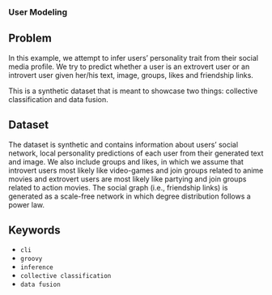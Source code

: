 ### User Modeling

## Problem

In this example, we attempt to infer users’ personality trait from their social media profile. We try to predict whether a user is an extrovert user or an introvert user given her/his text, image, groups, likes and friendship links.

This is a synthetic dataset that is meant to showcase two things: collective classification and data fusion.

## Dataset

The dataset is synthetic and contains information about users’ social network, local personality predictions of each user from their generated text and image. We also include groups and likes, in which we assume that introvert users most likely like video-games and join groups related to anime movies and extrovert users are most likely like partying and join groups related to action movies. The social graph (i.e., friendship links) is generated as a scale-free network in which degree distribution follows a power law.

## Keywords

 - `cli`
 - `groovy`
 - `inference`
 - `collective classification`
 - `data fusion`
